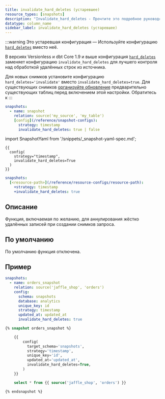 ```yaml
---
title: invalidate_hard_deletes (устаревшее)
resource_types: [snapshots]
description: "Invalidate_hard_deletes - Прочтите это подробное руководство, чтобы узнать о конфигурациях в dbt."
datatype: column_name
sidebar_label: invalidate_hard_deletes (устаревшее)
---
```


:::warning Это устаревшая конфигурация &mdash; Используйте конфигурацию [`hard_deletes`](/reference/resource-configs/hard-deletes) вместо неё.

В версиях Versionless и dbt Core 1.9 и выше конфигурация [`hard_deletes`](/reference/resource-configs/hard-deletes) заменяет конфигурацию `invalidate_hard_deletes` для лучшего контроля над обработкой удалённых строк из источника.

Для новых снимков установите конфигурацию `hard_deletes='invalidate'` вместо `invalidate_hard_deletes=true`. Для существующих снимков [организуйте обновление](/reference/snapshot-configs#snapshot-configuration-migration) предварительно существующих таблиц перед включением этой настройки. Обратитесь к
:::

<VersionBlock firstVersion="1.9">

<File name='snapshots/<filename>.yml'>

```yaml
snapshots:
  - name: snapshot
    relation: source('my_source', 'my_table')
    [config](/reference/snapshot-configs):
      strategy: timestamp
      invalidate_hard_deletes: true | false
```

</File>

</VersionBlock>

<VersionBlock lastVersion="1.8">

import SnapshotYaml from '/snippets/_snapshot-yaml-spec.md';

<SnapshotYaml/>

<File name='snapshots/<filename>.sql'>

```jinja2
{{
  config(
    strategy="timestamp",
    invalidate_hard_deletes=True
  )
}}

```

</File>
</VersionBlock>

<File name='dbt_project.yml'>

```yml
snapshots:
  [<resource-path>](/reference/resource-configs/resource-path):
    +strategy: timestamp
    +invalidate_hard_deletes: true

```

</File>

## Описание
Функция, включаемая по желанию, для аннулирования жёстко удалённых записей при создании снимков запроса.

## По умолчанию
По умолчанию функция отключена.

## Пример

<VersionBlock firstVersion="1.9">
<File name='snapshots/orders.yml'>

```yaml
snapshots:
  - name: orders_snapshot
    relation: source('jaffle_shop', 'orders')
    config:
      schema: snapshots
      database: analytics
      unique_key: id
      strategy: timestamp
      updated_at: updated_at
      invalidate_hard_deletes: true
  ```
</File>

</VersionBlock>

<VersionBlock lastVersion="1.8">
<File name='snapshots/orders.sql'>

```sql
{% snapshot orders_snapshot %}

    {{
        config(
          target_schema='snapshots',
          strategy='timestamp',
          unique_key='id',
          updated_at='updated_at',
          invalidate_hard_deletes=True,
        )
    }}

    select * from {{ source('jaffle_shop', 'orders') }}

{% endsnapshot %}
```

</File>
</VersionBlock>